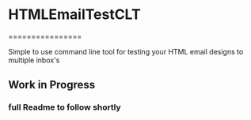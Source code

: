 # HTMLEmailTestCLT
================

Simple to use command line tool for testing your HTML email designs to multiple inbox's

## Work in Progress

### full Readme to follow shortly
